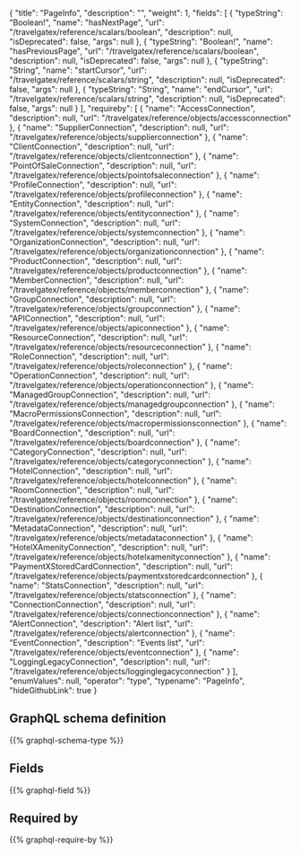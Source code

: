 {
  "title": "PageInfo",
  "description": "",
  "weight": 1,
  "fields": [
    {
      "typeString": "Boolean!",
      "name": "hasNextPage",
      "url": "/travelgatex/reference/scalars/boolean",
      "description": null,
      "isDeprecated": false,
      "args": null
    },
    {
      "typeString": "Boolean!",
      "name": "hasPreviousPage",
      "url": "/travelgatex/reference/scalars/boolean",
      "description": null,
      "isDeprecated": false,
      "args": null
    },
    {
      "typeString": "String",
      "name": "startCursor",
      "url": "/travelgatex/reference/scalars/string",
      "description": null,
      "isDeprecated": false,
      "args": null
    },
    {
      "typeString": "String",
      "name": "endCursor",
      "url": "/travelgatex/reference/scalars/string",
      "description": null,
      "isDeprecated": false,
      "args": null
    }
  ],
  "requireby": [
    {
      "name": "AccessConnection",
      "description": null,
      "url": "/travelgatex/reference/objects/accessconnection"
    },
    {
      "name": "SupplierConnection",
      "description": null,
      "url": "/travelgatex/reference/objects/supplierconnection"
    },
    {
      "name": "ClientConnection",
      "description": null,
      "url": "/travelgatex/reference/objects/clientconnection"
    },
    {
      "name": "PointOfSaleConnection",
      "description": null,
      "url": "/travelgatex/reference/objects/pointofsaleconnection"
    },
    {
      "name": "ProfileConnection",
      "description": null,
      "url": "/travelgatex/reference/objects/profileconnection"
    },
    {
      "name": "EntityConnection",
      "description": null,
      "url": "/travelgatex/reference/objects/entityconnection"
    },
    {
      "name": "SystemConnection",
      "description": null,
      "url": "/travelgatex/reference/objects/systemconnection"
    },
    {
      "name": "OrganizationConnection",
      "description": null,
      "url": "/travelgatex/reference/objects/organizationconnection"
    },
    {
      "name": "ProductConnection",
      "description": null,
      "url": "/travelgatex/reference/objects/productconnection"
    },
    {
      "name": "MemberConnection",
      "description": null,
      "url": "/travelgatex/reference/objects/memberconnection"
    },
    {
      "name": "GroupConnection",
      "description": null,
      "url": "/travelgatex/reference/objects/groupconnection"
    },
    {
      "name": "APIConnection",
      "description": null,
      "url": "/travelgatex/reference/objects/apiconnection"
    },
    {
      "name": "ResourceConnection",
      "description": null,
      "url": "/travelgatex/reference/objects/resourceconnection"
    },
    {
      "name": "RoleConnection",
      "description": null,
      "url": "/travelgatex/reference/objects/roleconnection"
    },
    {
      "name": "OperationConnection",
      "description": null,
      "url": "/travelgatex/reference/objects/operationconnection"
    },
    {
      "name": "ManagedGroupConnection",
      "description": null,
      "url": "/travelgatex/reference/objects/managedgroupconnection"
    },
    {
      "name": "MacroPermissionsConnection",
      "description": null,
      "url": "/travelgatex/reference/objects/macropermissionsconnection"
    },
    {
      "name": "BoardConnection",
      "description": null,
      "url": "/travelgatex/reference/objects/boardconnection"
    },
    {
      "name": "CategoryConnection",
      "description": null,
      "url": "/travelgatex/reference/objects/categoryconnection"
    },
    {
      "name": "HotelConnection",
      "description": null,
      "url": "/travelgatex/reference/objects/hotelconnection"
    },
    {
      "name": "RoomConnection",
      "description": null,
      "url": "/travelgatex/reference/objects/roomconnection"
    },
    {
      "name": "DestinationConnection",
      "description": null,
      "url": "/travelgatex/reference/objects/destinationconnection"
    },
    {
      "name": "MetadataConnection",
      "description": null,
      "url": "/travelgatex/reference/objects/metadataconnection"
    },
    {
      "name": "HotelXAmenityConnection",
      "description": null,
      "url": "/travelgatex/reference/objects/hotelxamenityconnection"
    },
    {
      "name": "PaymentXStoredCardConnection",
      "description": null,
      "url": "/travelgatex/reference/objects/paymentxstoredcardconnection"
    },
    {
      "name": "StatsConnection",
      "description": null,
      "url": "/travelgatex/reference/objects/statsconnection"
    },
    {
      "name": "ConnectionConnection",
      "description": null,
      "url": "/travelgatex/reference/objects/connectionconnection"
    },
    {
      "name": "AlertConnection",
      "description": "Alert list",
      "url": "/travelgatex/reference/objects/alertconnection"
    },
    {
      "name": "EventConnection",
      "description": "Events list",
      "url": "/travelgatex/reference/objects/eventconnection"
    },
    {
      "name": "LoggingLegacyConnection",
      "description": null,
      "url": "/travelgatex/reference/objects/logginglegacyconnection"
    }
  ],
  "enumValues": null,
  "operator": "type",
  "typename": "PageInfo",
  "hideGithubLink": true
}
## GraphQL schema definition

{{% graphql-schema-type %}}

## Fields

{{% graphql-field %}}

## Required by

{{% graphql-require-by %}}

